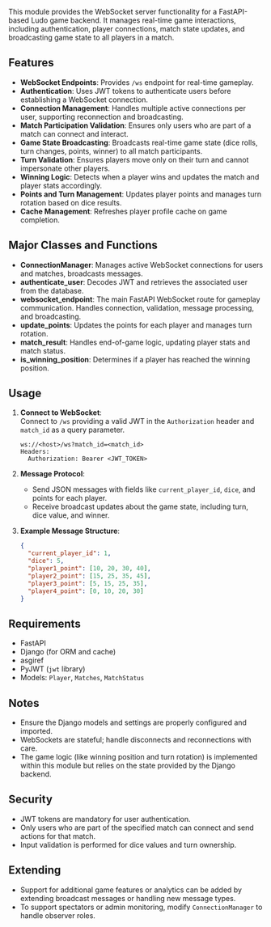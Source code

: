 This module provides the WebSocket server functionality for a FastAPI-based Ludo game backend. It manages real-time game interactions, including authentication, player connections, match state updates, and broadcasting game state to all players in a match.

## Features

- **WebSocket Endpoints**: Provides `/ws` endpoint for real-time gameplay.
- **Authentication**: Uses JWT tokens to authenticate users before establishing a WebSocket connection.
- **Connection Management**: Handles multiple active connections per user, supporting reconnection and broadcasting.
- **Match Participation Validation**: Ensures only users who are part of a match can connect and interact.
- **Game State Broadcasting**: Broadcasts real-time game state (dice rolls, turn changes, points, winner) to all match participants.
- **Turn Validation**: Ensures players move only on their turn and cannot impersonate other players.
- **Winning Logic**: Detects when a player wins and updates the match and player stats accordingly.
- **Points and Turn Management**: Updates player points and manages turn rotation based on dice results.
- **Cache Management**: Refreshes player profile cache on game completion.

## Major Classes and Functions

- **ConnectionManager**: Manages active WebSocket connections for users and matches, broadcasts messages.
- **authenticate_user**: Decodes JWT and retrieves the associated user from the database.
- **websocket_endpoint**: The main FastAPI WebSocket route for gameplay communication. Handles connection, validation, message processing, and broadcasting.
- **update_points**: Updates the points for each player and manages turn rotation.
- **match_result**: Handles end-of-game logic, updating player stats and match status.
- **is_winning_position**: Determines if a player has reached the winning position.

## Usage

1. **Connect to WebSocket**:  
   Connect to `/ws` providing a valid JWT in the `Authorization` header and `match_id` as a query parameter.
   ```
   ws://<host>/ws?match_id=<match_id>
   Headers:
     Authorization: Bearer <JWT_TOKEN>
   ```

2. **Message Protocol**:  
   - Send JSON messages with fields like `current_player_id`, `dice`, and points for each player.
   - Receive broadcast updates about the game state, including turn, dice value, and winner.

3. **Example Message Structure**:
   ```json
   {
     "current_player_id": 1,
     "dice": 5,
     "player1_point": [10, 20, 30, 40],
     "player2_point": [15, 25, 35, 45],
     "player3_point": [5, 15, 25, 35],
     "player4_point": [0, 10, 20, 30]
   }
   ```

## Requirements

- FastAPI
- Django (for ORM and cache)
- asgiref
- PyJWT (`jwt` library)
- Models: `Player`, `Matches`, `MatchStatus`

## Notes

- Ensure the Django models and settings are properly configured and imported.
- WebSockets are stateful; handle disconnects and reconnections with care.
- The game logic (like winning position and turn rotation) is implemented within this module but relies on the state provided by the Django backend.

## Security

- JWT tokens are mandatory for user authentication.
- Only users who are part of the specified match can connect and send actions for that match.
- Input validation is performed for dice values and turn ownership.

## Extending

- Support for additional game features or analytics can be added by extending broadcast messages or handling new message types.
- To support spectators or admin monitoring, modify `ConnectionManager` to handle observer roles.
